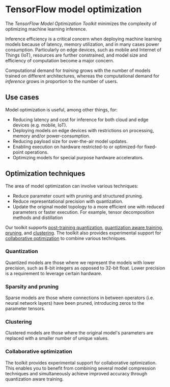 # TensorFlow model optimization

The *TensorFlow Model Optimization Toolkit* minimizes the complexity of
optimizing machine learning inference.

Inference efficiency is a critical concern when deploying machine learning
models because of latency, memory utilization, and in many cases power
consumption. Particularly on edge devices, such as mobile and Internet of Things
(IoT), resources are further constrained, and model size and efficiency of
computation become a major concern.

Computational demand for *training* grows with the number of models trained on
different architectures, whereas the computational demand for *inference* grows
in proportion to the number of users.

## Use cases

Model optimization is useful, among other things, for:

*   Reducing latency and cost for inference for both cloud and edge devices
    (e.g. mobile, IoT).
*   Deploying models on edge devices with restrictions on processing, memory
    and/or power-consumption.
*   Reducing payload size for over-the-air model updates.
*   Enabling execution on hardware restricted-to or optimized-for fixed-point
    operations.
*   Optimizing models for special purpose hardware accelerators.

## Optimization techniques

The area of model optimization can involve various techniques:

*   Reduce parameter count with pruning and structured pruning.
*   Reduce representational precision with quantization.
*   Update the original model topology to a more efficient one with reduced
    parameters or faster execution. For example, tensor decomposition methods
    and distillation

Our toolkit supports
[post-training quantization](./quantization/post_training.md),
[quantization aware training](./quantization/training.md),
[pruning](./pruning/index.md), and [clustering](./clustering/index.md). The
toolkit also provides experimental support for
[collaborative optimization](./combine/collaborative_optimization.md) to combine
various techniques.

### Quantization

Quantized models are those where we represent the models with lower precision,
such as 8-bit integers as opposed to 32-bit float. Lower precision is a
requirement to leverage certain hardware.

### Sparsity and pruning

Sparse models are those where connections in between operators (i.e. neural
network layers) have been pruned, introducing zeros to the parameter tensors.

### Clustering

Clustered models are those where the original model's parameters are replaced
with a smaller number of unique values.

### Collaborative optimization

The toolkit provides experimental support for collaborative optimization. This
enables you to benefit from combining several model compression techniques and
simultaneously achieve improved accuracy through quantization aware training.
